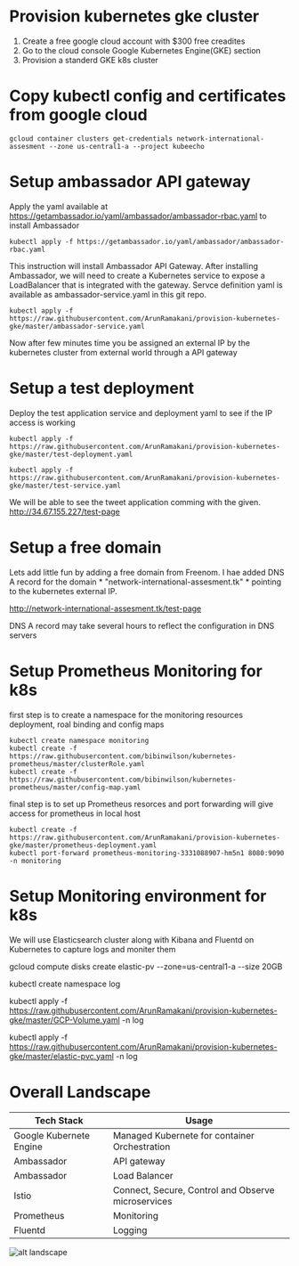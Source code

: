 
# Provision kubernetes gke cluster

1) Create a free google cloud account with $300 free creadites
2) Go to the cloud console Google Kubernetes Engine(GKE) section 
3) Provision a standerd GKE k8s cluster

# Copy kubectl config and certificates from google cloud

```gcloud container clusters get-credentials network-international-assesment --zone us-central1-a --project kubeecho```

# Setup ambassador API gateway 

Apply the yaml available at https://getambassador.io/yaml/ambassador/ambassador-rbac.yaml to install Ambassador

```kubectl apply -f https://getambassador.io/yaml/ambassador/ambassador-rbac.yaml```

This instruction will install Ambassador API Gateway. After installing Ambassador, we will need to create a Kubernetes service to expose a LoadBalancer that is integrated with the gateway. Servce definition yaml is available as ambassador-service.yaml in this git repo.

```kubectl apply -f https://raw.githubusercontent.com/ArunRamakani/provision-kubernetes-gke/master/ambassador-service.yaml```

Now after few minutes time you be assigned an external IP by the kubernetes cluster from external world through a API gateway 

# Setup a test deployment

Deploy the test application service and deployment yaml to see if the IP access is working 

```
kubectl apply -f https://raw.githubusercontent.com/ArunRamakani/provision-kubernetes-gke/master/test-deployment.yaml

kubectl apply -f https://raw.githubusercontent.com/ArunRamakani/provision-kubernetes-gke/master/test-service.yaml

```
We will be able to see the tweet application comming with the given. http://34.67.155.227/test-page

# Setup a free domain

Lets add little fun by adding a free domain from Freenom. I hae added DNS A record for the domain * "network-international-assesment.tk" * pointing to the kubernetes external IP. 

http://network-international-assesment.tk/test-page

DNS A record may take several hours to reflect the configuration in DNS servers

# Setup Prometheus Monitoring for k8s

first step is to create a namespace for the monitoring resources deployment, roal binding and config maps 

```
kubectl create namespace monitoring
kubectl create -f https://raw.githubusercontent.com/bibinwilson/kubernetes-prometheus/master/clusterRole.yaml
kubectl create -f https://raw.githubusercontent.com/bibinwilson/kubernetes-prometheus/master/config-map.yaml
```

final step is to set up Prometheus resorces and port forwarding will give access for prometheus in local host

```
kubectl create -f https://raw.githubusercontent.com/ArunRamakani/provision-kubernetes-gke/master/prometheus-deployment.yaml
kubectl port-forward prometheus-monitoring-3331088907-hm5n1 8080:9090 -n monitoring
```

# Setup Monitoring environment for k8s

We will use Elasticsearch cluster along with Kibana and Fluentd on Kubernetes to capture logs and moniter them 

gcloud compute disks create elastic-pv --zone=us-central1-a --size 20GB

kubectl create namespace log

kubectl apply -f https://raw.githubusercontent.com/ArunRamakani/provision-kubernetes-gke/master/GCP-Volume.yaml -n log

kubectl apply -f https://raw.githubusercontent.com/ArunRamakani/provision-kubernetes-gke/master/elastic-pvc.yaml -n log



# Overall Landscape 

Tech Stack  | Usage
------------ | -------------
Google Kubernete Engine | Managed Kubernete for container Orchestration 
Ambassador | API gateway 
Ambassador | Load Balancer
Istio | Connect, Secure, Control and Observe  microservices
Prometheus | Monitoring
Fluentd | Logging

![alt landscape](https://i.ibb.co/X82S1rz/Screen-Shot-2019-09-18-at-8-57-18-AM.png)
